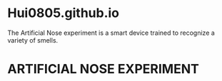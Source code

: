 # Hui0805.github.io
The Artificial Nose experiment is a smart device trained to recognize a variety of smells.
# ARTIFICIAL NOSE EXPERIMENT
